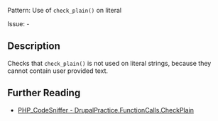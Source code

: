 Pattern: Use of `check_plain()` on literal

Issue: -

## Description

Checks that `check_plain()` is not used on literal strings, because they cannot contain user provided text.

## Further Reading

* [PHP_CodeSniffer - DrupalPractice.FunctionCalls.CheckPlain](https://git.drupalcode.org/project/coder/-/tree/8.3.x/coder_sniffer/DrupalPractice/Sniffs/FunctionCalls/CheckPlainSniff.php)
